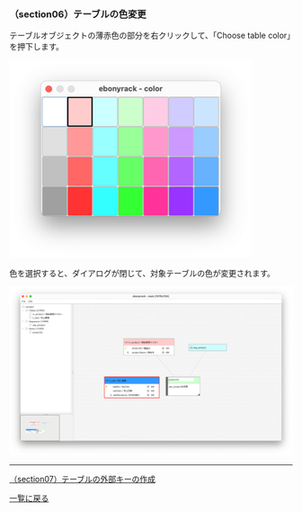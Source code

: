 ### （section06）テーブルの色変更

テーブルオブジェクトの薄赤色の部分を右クリックして、「Choose table color」を押下します。  

![](../image/09_Main_02_Color.png)

色を選択すると、ダイアログが閉じて、対象テーブルの色が変更されます。  

![](../image/09_Main_03.png)

---

[（section07）テーブルの外部キーの作成](section07.md)

[一覧に戻る](../manual.ja.md)